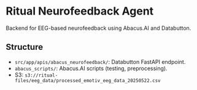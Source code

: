 # Ritual Neurofeedback Agent

Backend for EEG-based neurofeedback using Abacus.AI and Databutton.

## Structure
- `src/app/apis/abacus_neurofeedback/`: Databutton FastAPI endpoint.
- `abacus_scripts/`: Abacus.AI scripts (testing, preprocessing).
- S3: `s3://ritual-files/eeg_data/processed_emotiv_eeg_data_20250522.csv`
